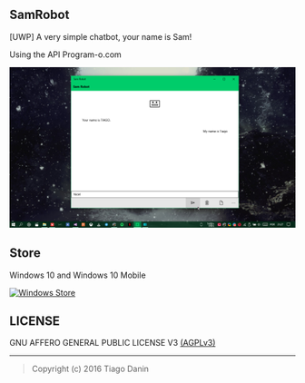 ## SamRobot
[UWP] A very simple chatbot, your name is Sam!

Using the API Program-o.com

![SamRobot](https://raw.githubusercontent.com/TiagoDanin/SamRobot/master/image.png "Sam Robot")

## Store
Windows 10 and Windows 10 Mobile

[![Windows Store](https://assets.windowsphone.com/f2f77ec7-9ba9-4850-9ebe-77e366d08adc/English_Get_it_Win_10_InvariantCulture_Default.png)](https://www.microsoft.com/store/apps/9n7glmwqmnpl)

## LICENSE
GNU AFFERO GENERAL PUBLIC LICENSE V3 [(AGPLv3)](https://github.com/TiagoDanin/SamRobot/blob/master/LICENSE)

---
>Copyright (c) 2016 Tiago Danin
